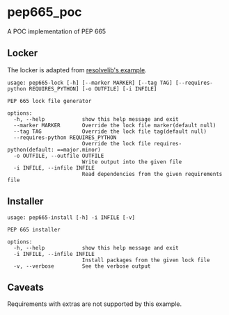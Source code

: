 # pep665_poc

A POC implementation of PEP 665

## Locker

The locker is adapted from [resolvelib's example](https://github.com/sarugaku/resolvelib/blob/master/examples/pypi_wheel_provider.py).

```
usage: pep665-lock [-h] [--marker MARKER] [--tag TAG] [--requires-python REQUIRES_PYTHON] [-o OUTFILE] [-i INFILE]

PEP 665 lock file generator

options:
  -h, --help            show this help message and exit
  --marker MARKER       Override the lock file marker(default null)
  --tag TAG             Override the lock file tag(default null)
  --requires-python REQUIRES_PYTHON
                        Override the lock file requires-python(default: ==major.minor)
  -o OUTFILE, --outfile OUTFILE
                        Write output into the given file
  -i INFILE, --infile INFILE
                        Read dependencies from the given requirements file
```

## Installer

```
usage: pep665-install [-h] -i INFILE [-v]

PEP 665 installer

options:
  -h, --help            show this help message and exit
  -i INFILE, --infile INFILE
                        Install packages from the given lock file
  -v, --verbose         See the verbose output
```

## Caveats

Requirements with extras are not supported by this example.
